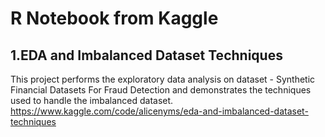 # R Notebook from Kaggle

## 1.EDA and Imbalanced Dataset Techniques
This project performs the exploratory data analysis on dataset - Synthetic Financial Datasets For Fraud Detection and demonstrates the techniques used to handle the imbalanced dataset. <br>
https://www.kaggle.com/code/alicenyms/eda-and-imbalanced-dataset-techniques
